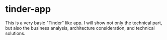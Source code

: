 # tinder-app
This is a very basic "Tinder" like app. I will show not only the technical part, but also the business analysis, architecture consideration, and technical solutions.
